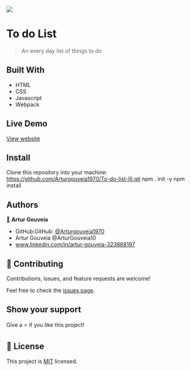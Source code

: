 ![](https://img.shields.io/badge/Microverse-blueviolet)

# To do List

> An every day list of things to do

## Built With

- HTML
- CSS
- Javascript
- Webpack

## Live Demo

[View website](https://arturgouveia1970.github.io/to-do-list-III/)

## Install

Clone this repository into your machine:
https://github.com/Arturgouveia1970/To-do-list-III.git
npm . init -y
npm install

## Authors

👤 **Artur Gouveia**

- GitHub:GitHub: [@Arturgouveia1970](https://github.com/Arturgouveia1970)
- Artur Gouveia @ArturGouveia10
- www.linkedin.com/in/artur-gouveia-323868197

## 🤝 Contributing

Contributions, issues, and feature requests are welcome!

Feel free to check the [issues page](../../issues/).

## Show your support

Give a ⭐️ if you like this project!

## 📝 License

This project is [MIT](./MIT.md) licensed.
